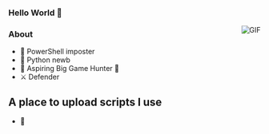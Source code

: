 ### Hello World 👋

<!--
**gunjin1/gunjin1** is a ✨ _special_ ✨ repository because its `README.md` (this file) appears on your GitHub profile.

Here are some ideas to get you started: -->
<img align="right" alt="GIF" src="script.gif" />

### About
- 📘 PowerShell imposter
- 📓 Python newb
- 🐼 Aspiring Big Game Hunter 🐻
- ⚔️ Defender

## A place to upload scripts I use
- 📜




